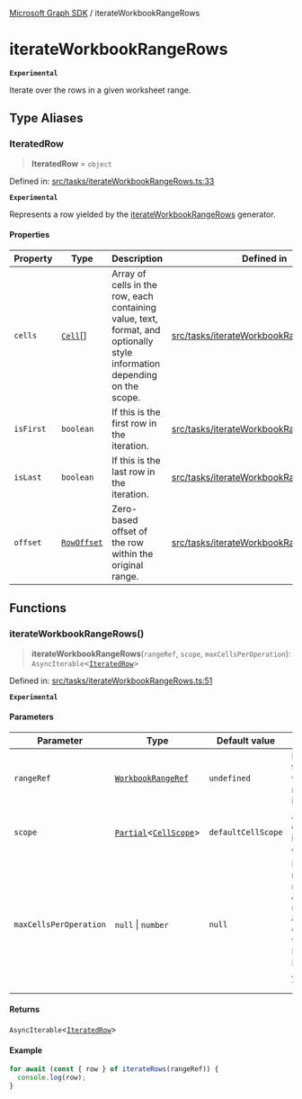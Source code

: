 [Microsoft Graph SDK](README.md) / iterateWorkbookRangeRows

# iterateWorkbookRangeRows

**`Experimental`**

Iterate over the rows in a given worksheet range.

## Type Aliases

### IteratedRow

> **IteratedRow** = `object`

Defined in: [src/tasks/iterateWorkbookRangeRows.ts:33](https://github.com/Future-Secure-AI/microsoft-graph/blob/main/src/tasks/iterateWorkbookRangeRows.ts#L33)

**`Experimental`**

Represents a row yielded by the [iterateWorkbookRangeRows](#iterateworkbookrangerows) generator.

#### Properties

| Property | Type | Description | Defined in |
| ------ | ------ | ------ | ------ |
| <a id="cells"></a> `cells` | [`Cell`](Cell.md#cell)[] | Array of cells in the row, each containing value, text, format, and optionally style information depending on the scope. | [src/tasks/iterateWorkbookRangeRows.ts:34](https://github.com/Future-Secure-AI/microsoft-graph/blob/main/src/tasks/iterateWorkbookRangeRows.ts#L34) |
| <a id="isfirst"></a> `isFirst` | `boolean` | If this is the first row in the iteration. | [src/tasks/iterateWorkbookRangeRows.ts:36](https://github.com/Future-Secure-AI/microsoft-graph/blob/main/src/tasks/iterateWorkbookRangeRows.ts#L36) |
| <a id="islast"></a> `isLast` | `boolean` | If this is the last row in the iteration. | [src/tasks/iterateWorkbookRangeRows.ts:37](https://github.com/Future-Secure-AI/microsoft-graph/blob/main/src/tasks/iterateWorkbookRangeRows.ts#L37) |
| <a id="offset"></a> `offset` | [`RowOffset`](Row.md#rowoffset) | Zero-based offset of the row within the original range. | [src/tasks/iterateWorkbookRangeRows.ts:35](https://github.com/Future-Secure-AI/microsoft-graph/blob/main/src/tasks/iterateWorkbookRangeRows.ts#L35) |

## Functions

### iterateWorkbookRangeRows()

> **iterateWorkbookRangeRows**(`rangeRef`, `scope`, `maxCellsPerOperation`): `AsyncIterable`\<[`IteratedRow`](#iteratedrow)\>

Defined in: [src/tasks/iterateWorkbookRangeRows.ts:51](https://github.com/Future-Secure-AI/microsoft-graph/blob/main/src/tasks/iterateWorkbookRangeRows.ts#L51)

**`Experimental`**

#### Parameters

| Parameter | Type | Default value | Description |
| ------ | ------ | ------ | ------ |
| `rangeRef` | [`WorkbookRangeRef`](WorkbookRange-1.md#workbookrangeref) | `undefined` | Reference to the workbook range to iterate over. |
| `scope` | [`Partial`](https://www.typescriptlang.org/docs/handbook/utility-types.html#partialtype)\<[`CellScope`](Cell.md#cellscope)\> | `defaultCellScope` | Amount of detail to include for each cell. |
| `maxCellsPerOperation` | `null` \| `number` | `null` | Prescribe max cells to retrieve per operation. `null` automatically determines value. DO NOT SET EXCEPT FOR ADVANCED TUNING. |

#### Returns

`AsyncIterable`\<[`IteratedRow`](#iteratedrow)\>

#### Example

```ts
for await (const { row } of iterateRows(rangeRef)) {
  console.log(row);
}
```
